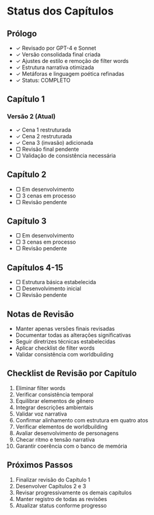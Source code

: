 # Status dos Capítulos

## Prólogo
- ✓ Revisado por GPT-4 e Sonnet
- ✓ Versão consolidada final criada
- ✓ Ajustes de estilo e remoção de filter words
- ✓ Estrutura narrativa otimizada
- ✓ Metáforas e linguagem poética refinadas
- ✓ Status: COMPLETO

## Capítulo 1
### Versão 2 (Atual)
- ✓ Cena 1 restruturada
- ✓ Cena 2 restruturada
- ✓ Cena 3 (invasão) adicionada
- ▢ Revisão final pendente
- ▢ Validação de consistência necessária

## Capítulo 2
- ▢ Em desenvolvimento
- ▢ 3 cenas em processo
- ▢ Revisão pendente

## Capítulo 3
- ▢ Em desenvolvimento
- ▢ 3 cenas em processo
- ▢ Revisão pendente

## Capítulos 4-15
- ▢ Estrutura básica estabelecida
- ▢ Desenvolvimento inicial
- ▢ Revisão pendente

## Notas de Revisão
- Manter apenas versões finais revisadas
- Documentar todas as alterações significativas
- Seguir diretrizes técnicas estabelecidas
- Aplicar checklist de filter words
- Validar consistência com worldbuilding

## Checklist de Revisão por Capítulo
1. Eliminar filter words
2. Verificar consistência temporal
3. Equilibrar elementos de gênero
4. Integrar descrições ambientais
5. Validar voz narrativa
6. Confirmar alinhamento com estrutura em quatro atos
7. Verificar elementos de worldbuilding
8. Avaliar desenvolvimento de personagens
9. Checar ritmo e tensão narrativa
10. Garantir coerência com o banco de memória

## Próximos Passos
1. Finalizar revisão do Capítulo 1
2. Desenvolver Capítulos 2 e 3
3. Revisar progressivamente os demais capítulos
4. Manter registro de todas as revisões
5. Atualizar status conforme progresso